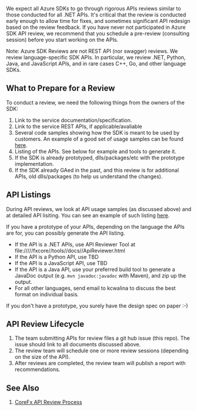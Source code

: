 We expect all Azure SDKs to go through rigorous APIs reviews similar to those conducted for all .NET APIs. 
It's critical that the review is conducted early enough to allow time for fixes,
and sometimes significant API redesign based on the review feedback. 
If you have never not participated in Azure SDK API review, 
we recommend that you schedule a pre-review (consulting session) before you start working on the APIs. 

Note: Azure SDK Reviews are not REST API (nor swagger) reviews. We review language-specific SDK APIs.
In particular, we review .NET, Python, Java, and JavaScript APIs, and in rare cases C++, Go, and other language SDKs.

## What to Prepare for a Review
To conduct a review, we need the following things from the owners of the SDK:
1. Link to the service documentation/specification.
2. Link to the service REST APIs, if applicable/avaliable
3. Several code samples showing how the SDK is meant to be used by customers. An example of a good set of usage samples can be found [here](https://github.com/dotnet/corefx/issues/32588).
4. Listing of the APIs. See below for example and tools to generate it.
5. If the SDK is already prototyped, dlls/packages/etc with the prototype implementation.
6. If the SDK already GAed in the past, and this review is for additional APIs, old dlls/packages (to help us understand the changes).

## API Listings
During API reviews, we look at API usage samples (as discussed above) and at detailed API lisiting. 
You can see an example of such listing [here](https://github.com/Azure/azure-sdk/blob/master/docs/design/APIListingExampleDotNet.md).

If you have a prototype of your APIs, depending on the language the APIs are for, you can possibly generate the API listing.

- If the API is a .NET APIs, use API Reviewer Tool at file://///fxcore//tools//docs//ApiReviewer.html
- If the API is a Python API, use TBD
- If the API is a JavaScript API, use TBD
- If the API is a Java API, use your preferred build tool to generate a JavaDoc output (e.g. `mvn javadoc:javadoc` with Maven), and zip up the output.
- For all other languages, send email to kcwalina to discuss the best format on individual basis.

If you don't have a prototype, you surely have the design spec on paper :-)

## API Review Lifecycle
1. The team submitting APIs for review files a git hub issue (this repo). The issue should link to all documents discussed above.
2. The review team will schedule one or more review sessions (depending on the size of the API).
3. After reviews are completed, the review team will publish a report with recommendations.

## See Also
1. [CoreFx API Review Process](https://github.com/dotnet/corefx/blob/master/Documentation/project-docs/api-review-process.md)
